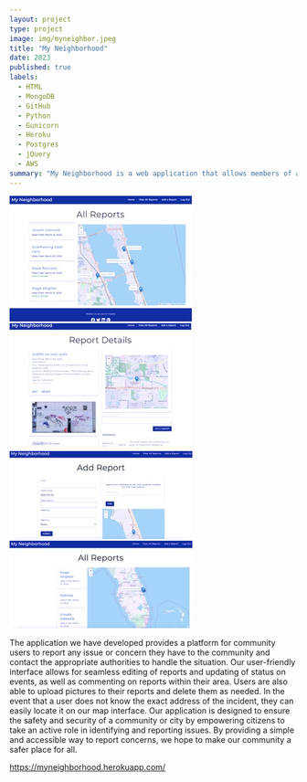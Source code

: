```yaml
---
layout: project
type: project
image: img/myneighbor.jpeg
title: "My Neighborhood"
date: 2023
published: true
labels:
  - HTML
  - MongoDB
  - GitHub
  - Python
  - Gunicorn
  - Heroku
  - Postgres
  - jQuery
  - AWS
summary: "My Neighborhood is a web application that allows members of a community to quickly and efficiently communicate non-emergency issues to the correct government agency and their fellow community members."
---
```


<img class="img-fluid" src="../img/myneighbor.jpeg">
<img class="img-fluid" src="../img/myNeighborhood.jpeg">
<img class="img-fluid" src="../img/ourneighborhood.jpeg">
<img class="img-fluid" src="../img/yourneighborhood.jpeg">

The application we have developed provides a platform for community users to report any issue or concern they have to the community and contact the appropriate authorities to handle the situation. Our user-friendly interface allows for seamless editing of reports and updating of status on events, as well as commenting on reports within their area. Users are also able to upload pictures to their reports and delete them as needed. In the event that a user does not know the exact address of the incident, they can easily locate it on our map interface. Our application is designed to ensure the safety and security of a community or city by empowering citizens to take an active role in identifying and reporting issues. By providing a simple and accessible way to report concerns, we hope to make our community a safer place for all.

 
https://myneighborhood.herokuapp.com/
